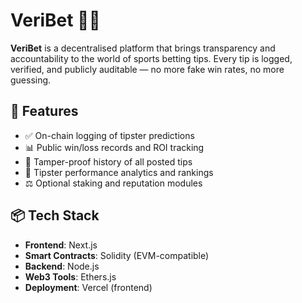 # VeriBet 🧾🎯

**VeriBet** is a decentralised platform that brings transparency and accountability to the world of sports betting tips. Every tip is logged, verified, and publicly auditable — no more fake win rates, no more guessing.

## 🌟 Features

- ✅ On-chain logging of tipster predictions
- 📊 Public win/loss records and ROI tracking
- 🔐 Tamper-proof history of all posted tips
- 🧠 Tipster performance analytics and rankings
- ⚖️ Optional staking and reputation modules

## 📦 Tech Stack

- **Frontend**: Next.js  
- **Smart Contracts**: Solidity (EVM-compatible)
- **Backend**: Node.js
- **Web3 Tools**: Ethers.js 
- **Deployment**: Vercel (frontend)
